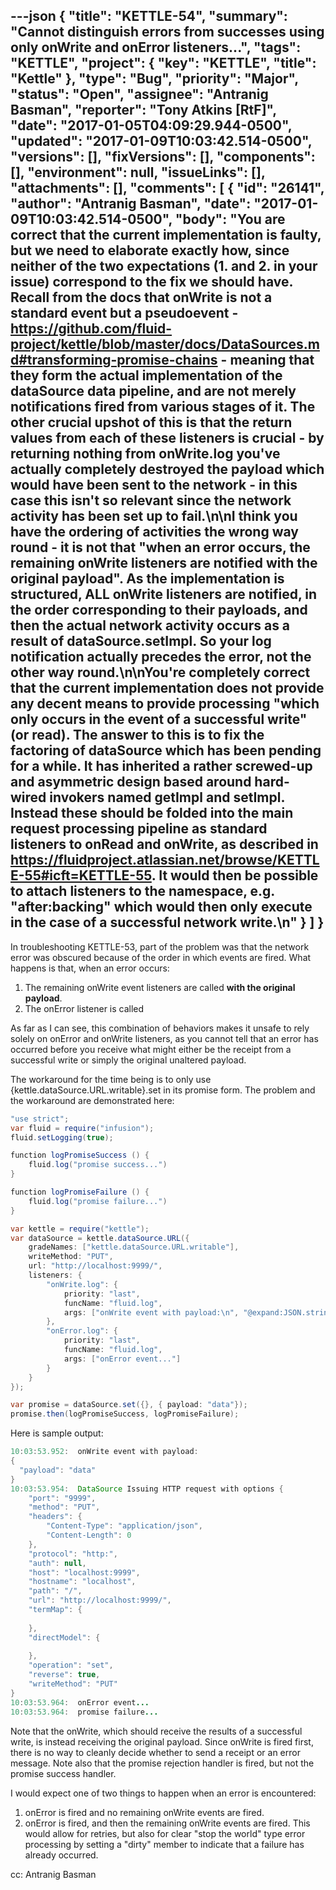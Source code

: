 ---json
{
  "title": "KETTLE-54",
  "summary": "Cannot distinguish errors from successes using only onWrite and onError listeners...",
  "tags": "KETTLE",
  "project": {
    "key": "KETTLE",
    "title": "Kettle"
  },
  "type": "Bug",
  "priority": "Major",
  "status": "Open",
  "assignee": "Antranig Basman",
  "reporter": "Tony Atkins [RtF]",
  "date": "2017-01-05T04:09:29.944-0500",
  "updated": "2017-01-09T10:03:42.514-0500",
  "versions": [],
  "fixVersions": [],
  "components": [],
  "environment": null,
  "issueLinks": [],
  "attachments": [],
  "comments": [
    {
      "id": "26141",
      "author": "Antranig Basman",
      "date": "2017-01-09T10:03:42.514-0500",
      "body": "You are correct that the current implementation is faulty, but we need to elaborate exactly how, since neither of the two expectations (1. and 2. in your issue) correspond to the fix we should have. Recall from the docs that onWrite is not a standard event but a pseudoevent - <https://github.com/fluid-project/kettle/blob/master/docs/DataSources.md#transforming-promise-chains> - meaning that they form the actual implementation of the dataSource data pipeline, and are not merely notifications fired from various stages of it. The other crucial upshot of this is that the **return values** from each of these listeners is crucial - by returning nothing from onWrite.log you've actually completely destroyed the payload which would have been sent to the network - in this case this isn't so relevant since the network activity has been set up to fail.\n\nI think you have the ordering of activities the wrong way round - it is not that \"when an error occurs, the remaining onWrite listeners are notified with the original payload\". As the implementation is structured, ALL onWrite listeners are notified, in the order corresponding to their payloads, and then the actual network activity occurs as a result of dataSource.setImpl. So your log notification actually precedes the error, not the other way round.\n\nYou're completely correct that the current implementation does not provide any decent means to provide processing \"which only occurs in the event of a successful write\" (or read). The answer to this is to fix the factoring of dataSource which has been pending for a while. It has inherited a rather screwed-up and asymmetric design based around hard-wired invokers named getImpl and setImpl. Instead these should be folded into the main request processing pipeline as standard listeners to onRead and onWrite, as described in <https://fluidproject.atlassian.net/browse/KETTLE-55#icft=KETTLE-55>. It would then be possible to attach listeners to the namespace, e.g. \"after:backing\" which would then only execute in the case of a successful network write.\n"
    }
  ]
}
---
In troubleshooting KETTLE-53, part of the problem was that the network error was obscured because of the order in which events are fired.  What happens is that, when an error occurs:

1. The remaining onWrite event listeners are called **with the original payload**.
2. The onError listener is called

As far as I can see, this combination of behaviors makes it unsafe to rely solely on onError and onWrite listeners, as you cannot tell that an error has occurred before you receive what might either be the receipt from a successful write or simply the original unaltered payload.

The workaround for the time being is to only use {kettle.dataSource.URL.writable}.set in its promise form.  The problem and the workaround are demonstrated here:

```java
"use strict";
var fluid = require("infusion");
fluid.setLogging(true);

function logPromiseSuccess () {
    fluid.log("promise success...")
}

function logPromiseFailure () {
    fluid.log("promise failure...")
}

var kettle = require("kettle");
var dataSource = kettle.dataSource.URL({
    gradeNames: ["kettle.dataSource.URL.writable"],
    writeMethod: "PUT",
    url: "http://localhost:9999/",
    listeners: {
        "onWrite.log": {
            priority: "last",
            funcName: "fluid.log",
            args: ["onWrite event with payload:\n", "@expand:JSON.stringify({arguments}, null, 2)"]
        },
        "onError.log": {
            priority: "last",
            funcName: "fluid.log",
            args: ["onError event..."]
        }
    }
});

var promise = dataSource.set({}, { payload: "data"});
promise.then(logPromiseSuccess, logPromiseFailure);
```

Here is sample output:

```java
10:03:53.952:  onWrite event with payload:
{
  "payload": "data"
}
10:03:53.954:  DataSource Issuing HTTP request with options {
    "port": "9999",
    "method": "PUT",
    "headers": {
        "Content-Type": "application/json",
        "Content-Length": 0
    },
    "protocol": "http:",
    "auth": null,
    "host": "localhost:9999",
    "hostname": "localhost",
    "path": "/",
    "url": "http://localhost:9999/",
    "termMap": {
        
    },
    "directModel": {
        
    },
    "operation": "set",
    "reverse": true,
    "writeMethod": "PUT"
}
10:03:53.964:  onError event...
10:03:53.964:  promise failure...
```

Note that the onWrite, which should receive the results of a successful write, is instead receiving the original payload.  Since onWrite is fired first, there is no way to cleanly decide whether to send a receipt or an error message.  Note also that the promise rejection handler is fired, but not the promise success handler.

I would expect one of two things to happen when an error is encountered:

1. onError is fired and no remaining onWrite events are fired.
2. onError is fired, and then the remaining onWrite events are fired.  This would allow for retries, but also for clear "stop the world" type error processing by setting a "dirty" member to indicate that a failure has already occurred.

cc: Antranig Basman

        